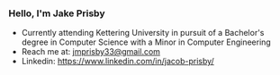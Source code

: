 ### Hello, I'm Jake Prisby

- Currently attending Kettering University in pursuit of a Bachelor's degree in Computer Science with a Minor in Computer Engineering
- Reach me at: <a href = "jmprisby33@gmail.com">jmprisby33@gmail.com</a>
- Linkedin: <a href = "https://www.linkedin.com/in/jacob-prisby/">https://www.linkedin.com/in/jacob-prisby/</a>
